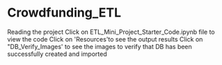 # Crowdfunding_ETL

Reading the project
Click on ETL_Mini_Project_Starter_Code.ipynb file to view the code
Click on 'Resources'to see the output results
Click on "DB_Verify_Images' to see the images to verify that DB has been successfully created and imported

